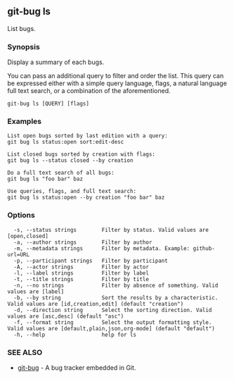## git-bug ls

List bugs.

### Synopsis

Display a summary of each bugs.

You can pass an additional query to filter and order the list. This query can be expressed either with a simple query language, flags, a natural language full text search, or a combination of the aforementioned.

```
git-bug ls [QUERY] [flags]
```

### Examples

```
List open bugs sorted by last edition with a query:
git bug ls status:open sort:edit-desc

List closed bugs sorted by creation with flags:
git bug ls --status closed --by creation

Do a full text search of all bugs:
git bug ls "foo bar" baz

Use queries, flags, and full text search:
git bug ls status:open --by creation "foo bar" baz

```

### Options

```
  -s, --status strings        Filter by status. Valid values are [open,closed]
  -a, --author strings        Filter by author
  -m, --metadata strings      Filter by metadata. Example: github-url=URL
  -p, --participant strings   Filter by participant
  -A, --actor strings         Filter by actor
  -l, --label strings         Filter by label
  -t, --title strings         Filter by title
  -n, --no strings            Filter by absence of something. Valid values are [label]
  -b, --by string             Sort the results by a characteristic. Valid values are [id,creation,edit] (default "creation")
  -d, --direction string      Select the sorting direction. Valid values are [asc,desc] (default "asc")
  -f, --format string         Select the output formatting style. Valid values are [default,plain,json,org-mode] (default "default")
  -h, --help                  help for ls
```

### SEE ALSO

* [git-bug](git-bug.md)	 - A bug tracker embedded in Git.

